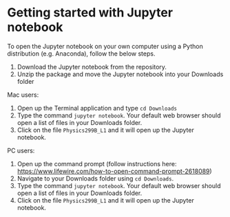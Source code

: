 # Getting started with Jupyter notebook
To open the Jupyter notebook on your own computer using a Python distribution (e.g. Anaconda), follow the below steps. 

1. Download the Jupyter notebook from the repository.
2. Unzip the package and move the Jupyter notebook into your Downloads folder

Mac users: 
1. Open up the Terminal application and type `cd Downloads`
1. Type the command `jupyter notebook`. Your default web browser should open a list of files in your Downloads folder.
2. Click on the file `Physics299B_L1` and it will open up the Jupyter notebook.

PC users:
1. Open up the command prompt (follow instructions here: https://www.lifewire.com/how-to-open-command-prompt-2618089)
2. Navigate to your Downloads folder using `cd Downloads`.
1. Type the command `jupyter notebook`. Your default web browser should open a list of files in your Downloads folder.
2. Click on the file `Physics299B_L1` and it will open up the Jupyter notebook. 


